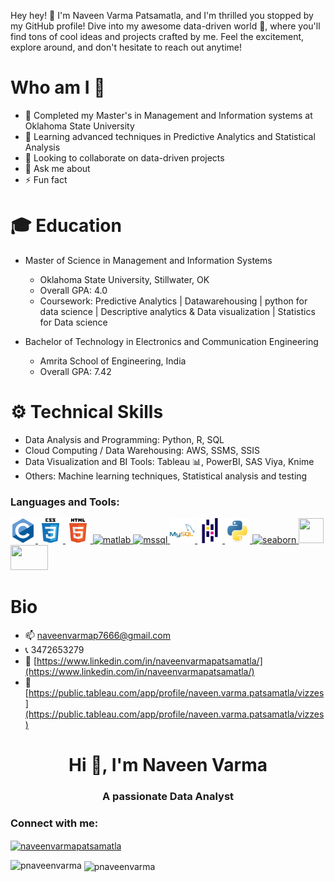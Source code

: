 Hey hey! 🌟 I'm Naveen Varma Patsamatla, and I'm thrilled you stopped by my GitHub profile! Dive into my awesome data-driven world 💼, where you'll find tons of cool ideas and projects crafted by me. Feel the excitement, explore around, and don't hesitate to reach out anytime!

# Who am I  🚀
- 🔭 Completed my Master's in Management and Information systems at Oklahoma State University
- 🌱 Learning advanced techniques in Predictive Analytics and Statistical Analysis
- 👯 Looking to collaborate on data-driven projects
- 💬 Ask me about 
- ⚡ Fun fact 
# 🎓 Education
- Master of Science in Management and Information Systems
   - Oklahoma State University, Stillwater, OK
   - Overall GPA: 4.0
   - Coursework: Predictive Analytics | Datawarehousing | python for data science | Descriptive analytics & Data visualization | Statistics for Data science 
     
- Bachelor of Technology in Electronics and Communication Engineering
   - Amrita School of Engineering, India
   - Overall GPA: 7.42

# ⚙️ Technical Skills
- Data Analysis and Programming: Python, R, SQL 
- Cloud Computing / Data Warehousing: AWS, SSMS, SSIS
- Data Visualization and BI Tools: Tableau 📊, PowerBI, SAS Viya, Knime
- Others: Machine learning techniques, Statistical analysis and testing
  
<h3 align="left">Languages and Tools:</h3>
<p align="left"> 
   <a href="https://www.cprogramming.com/" target="_blank" rel="noreferrer"> <img src="https://raw.githubusercontent.com/devicons/devicon/master/icons/c/c-original.svg" alt="c" width="40" height="40"/> </a> 
   <a href="https://www.w3schools.com/css/" target="_blank" rel="noreferrer"> <img src="https://raw.githubusercontent.com/devicons/devicon/master/icons/css3/css3-original-wordmark.svg" alt="css3" width="40" height="40"/> </a>
   <a href="https://www.w3.org/html/" target="_blank" rel="noreferrer"> <img src="https://raw.githubusercontent.com/devicons/devicon/master/icons/html5/html5-original-wordmark.svg" alt="html5" width="40" height="40"/> </a> 
   <a href="https://www.mathworks.com/" target="_blank" rel="noreferrer"> <img src="https://upload.wikimedia.org/wikipedia/commons/2/21/Matlab_Logo.png" alt="matlab" width="40" height="40"/> </a>
   <a href="https://www.microsoft.com/en-us/sql-server" target="_blank" rel="noreferrer"> <img src="https://www.svgrepo.com/show/303229/microsoft-sql-server-logo.svg" alt="mssql" width="40" height="40"/> </a>
   <a href="https://www.mysql.com/" target="_blank" rel="noreferrer"> <img src="https://raw.githubusercontent.com/devicons/devicon/master/icons/mysql/mysql-original-wordmark.svg" alt="mysql" width="40" height="40"/> </a> 
   <a href="https://pandas.pydata.org/" target="_blank" rel="noreferrer"> <img src="https://raw.githubusercontent.com/devicons/devicon/2ae2a900d2f041da66e950e4d48052658d850630/icons/pandas/pandas-original.svg" alt="pandas" width="40" height="40"/> </a>
   <a href="https://www.python.org" target="_blank" rel="noreferrer"> <img src="https://raw.githubusercontent.com/devicons/devicon/master/icons/python/python-original.svg" alt="python" width="40" height="40"/> </a> 
   <a href="https://seaborn.pydata.org/" target="_blank" rel="noreferrer"> <img src="https://seaborn.pydata.org/_images/logo-mark-lightbg.svg" alt="seaborn" width="40" height="40"/> </a> 
   <a href="https://www.r-project.org/about.html" target="_blank" rel="noreferrer"><img src="https://www.r-project.org/Rlogo.png" width="40" height="40"> </a> 
   <a href="https://www.tableau.com/" target="_blank" rel="noreferrer"><img src="https://camo.githubusercontent.com/c13034cf5ce18abda1a57109359a1d8656ba197b60a4c8c2bfd9cf95ad4824ca/68747470733a2f2f63646e6c2e74626c7366742e636f6d2f73697465732f64656661756c742f66696c65732f70616765732f7461626c6561756c6f676f5f686967687265732e706e67" width="60" height="40"> </a> 
</p>




# Bio
- 📫 [naveenvarmap7666@gmail.com](naveenvarmap7666@gmail.com)
- 📞 3472653279
- 🔗 [https://www.linkedin.com/in/naveenvarmapatsamatla/](https://www.linkedin.com/in/naveenvarmapatsamatla/)
- 🔗 [https://public.tableau.com/app/profile/naveen.varma.patsamatla/vizzes](https://public.tableau.com/app/profile/naveen.varma.patsamatla/vizzes)

<h1 align="center">Hi 👋, I'm Naveen Varma</h1>
<h3 align="center">A passionate Data Analyst</h3>

<h3 align="left">Connect with me:</h3>
<p align="left">
<a href="https://linkedin.com/in/naveenvarmapatsamatla" target="blank"><img align="center" src="https://raw.githubusercontent.com/rahuldkjain/github-profile-readme-generator/master/src/images/icons/Social/linked-in-alt.svg" alt="naveenvarmapatsamatla" height="30" width="40" /></a>
</p>



<p><img align="left" src="https://github-readme-stats.vercel.app/api/top-langs?username=pnaveenvarma&show_icons=true&locale=en&layout=compact" alt="pnaveenvarma" /></p>

<p>&nbsp;<img align="center" src="https://github-readme-stats.vercel.app/api?username=pnaveenvarma&show_icons=true&locale=en" alt="pnaveenvarma" /></p>


